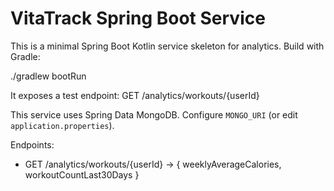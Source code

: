 # VitaTrack Spring Boot Service

This is a minimal Spring Boot Kotlin service skeleton for analytics. Build with Gradle:

./gradlew bootRun

It exposes a test endpoint: GET /analytics/workouts/{userId}

This service uses Spring Data MongoDB. Configure `MONGO_URI` (or edit `application.properties`).

Endpoints:
- GET /analytics/workouts/{userId} -> { weeklyAverageCalories, workoutCountLast30Days }
